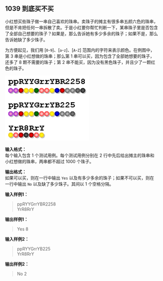 ﻿## 1039 到底买不买
小红想买些珠子做一串自己喜欢的珠串。卖珠子的摊主有很多串五颜六色的珠串，但是不肯把任何一串拆散了卖。于是小红要你帮忙判断一下，某串珠子里是否包含了全部自己想要的珠子？如果是，那么告诉她有多少多余的珠子；如果不是，那么告诉她缺了多少珠子。

为方便起见，我们用 [`0`-`9`]、[`a`-`z`]、[`A`-`Z`] 范围内的字符来表示颜色。在例图中，第 3 串是小红想做的珠串；那么第 1 串可以买，因为包含了全部她想要的珠子，还多了 8 颗不需要的珠子；第 2 串不能买，因为没有黑色珠子，并且少了一颗红色的珠子。

![Basic1039](/images/Basic1039.png)

**输入格式：**  
每个输入包含 1 个测试用例。每个测试用例分别在 2 行中先后给出摊主的珠串和小红想做的珠串，两串都不超过 1000 个珠子。

**输出格式：**  
如果可以买，则在一行中输出 `Yes` 以及有多少多余的珠子；如果不可以买，则在一行中输出 `No` 以及缺了多少珠子。其间以 1 个空格分隔。

**输入样例1：**
>ppRYYGrrYBR2258  
YrR8RrY  

**输出样例1：**
>Yes 8  

**输入样例2：**
>ppRYYGrrYB225  
YrR8RrY  

**输出样例2：**
>No 2  